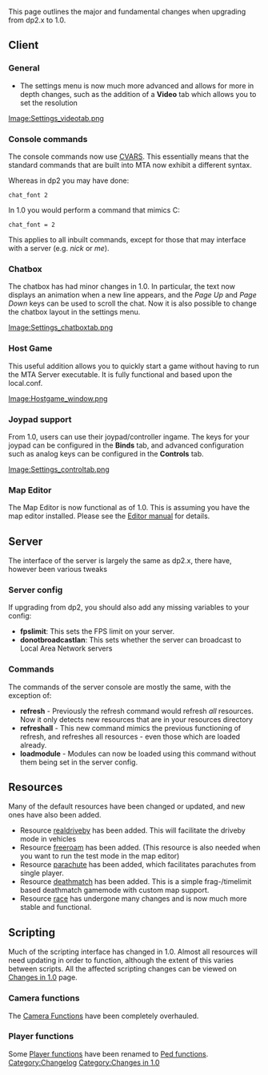 This page outlines the major and fundamental changes when upgrading from dp2.x to 1.0.

Client
------

### General

-   The settings menu is now much more advanced and allows for more in depth changes, such as the addition of a **Video** tab which allows you to set the resolution

[Image:Settings\_videotab.png](/docs/Image:Settings_videotab.png.md "wikilink")

### Console commands

The console commands now use [CVARS](/docs/Console_Commands_and_CVars.md "wikilink"). This essentially means that the standard commands that are built into MTA now exhibit a different syntax.

Whereas in dp2 you may have done:

`chat_font 2`

In 1.0 you would perform a command that mimics C:

`chat_font = 2`

This applies to all inbuilt commands, except for those that may interface with a server (e.g. *nick* or *me*).

### Chatbox

The chatbox has had minor changes in 1.0. In particular, the text now displays an animation when a new line appears, and the *Page Up* and *Page Down* keys can be used to scroll the chat. Now it is also possible to change the chatbox layout in the settings menu.

[Image:Settings\_chatboxtab.png](/docs/Image:Settings_chatboxtab.png.md "wikilink")

### Host Game

This useful addition allows you to quickly start a game without having to run the MTA Server executable. It is fully functional and based upon the local.conf.

[Image:Hostgame\_window.png](/docs/Image:Hostgame_window.png.md "wikilink")

### Joypad support

From 1.0, users can use their joypad/controller ingame. The keys for your joypad can be configured in the **Binds** tab, and advanced configuration such as analog keys can be configured in the **Controls** tab.

[Image:Settings\_controltab.png](/docs/Image:Settings_controltab.png.md "wikilink")

### Map Editor

The Map Editor is now functional as of 1.0. This is assuming you have the map editor installed. Please see the [Editor manual](/docs/Editor.md "wikilink") for details.

Server
------

The interface of the server is largely the same as dp2.x, there have, however been various tweaks

### Server config

If upgrading from dp2, you should also add any missing variables to your config:

-   **fpslimit**: This sets the FPS limit on your server.
-   **donotbroadcastlan**: This sets whether the server can broadcast to Local Area Network servers

### Commands

The commands of the server console are mostly the same, with the exception of:

-   **refresh** - Previously the refresh command would refresh *all* resources. Now it only detects new resources that are in your resources directory
-   **refreshall** - This new command mimics the previous functioning of refresh, and refreshes all resources - even those which are loaded already.
-   **loadmodule** - Modules can now be loaded using this command without them being set in the server config.

Resources
---------

Many of the default resources have been changed or updated, and new ones have also been added.

-   Resource [realdriveby](http://community.mtasa.com/index.html?p=resources&s=details&id=57) has been added. This will facilitate the driveby mode in vehicles
-   Resource [freeroam](http://community.mtasa.com/index.html?p=resources&s=details&id=43) has been added. (This resource is also needed when you want to run the test mode in the map editor)
-   Resource [parachute](http://code.google.com/p/multitheftauto-resources/source/browse/#svn/trunk/required/parachute) has been added, which facilitates parachutes from single player.
-   Resource [deathmatch](http://multitheftauto-resources.googlecode.com/svn/trunk/optional/deathmatch) has been added. This is a simple frag-/timelimit based deathmatch gamemode with custom map support.
-   Resource [race](http://multitheftauto-resources.googlecode.com/svn/trunk/optional/race/) has undergone many changes and is now much more stable and functional.

Scripting
---------

Much of the scripting interface has changed in 1.0. Almost all resources will need updating in order to function, although the extent of this varies between scripts. All the affected scripting changes can be viewed on [Changes in 1.0](/docs/:Category:Changes_in_1.0.md "wikilink") page.

### Camera functions

The [Camera Functions](/docs/Server_Scripting_Functions#Camera_functions.md "wikilink") have been completely overhauled.

### Player functions

Some [Player functions](/docs/Server_Scripting_Functions#Player_functions.md "wikilink") have been renamed to [Ped functions](/Server_Scripting_Functions#Ped_functions.md "wikilink"). [Category:Changelog](/Category:Changelog.md "wikilink") [Category:Changes in 1.0](/Category:Changes_in_1.0.md "wikilink")
